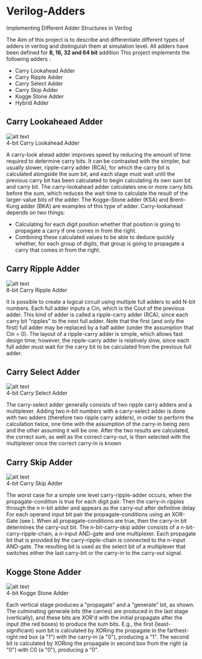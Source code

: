 # Verilog-Adders
Implementing Different Adder Structures in Verilog

The Aim of this project is to describe and differentiate different types of adders in verilog and distinguish them at simulation level.
All adders have been defined for **8, 16, 32 and 64 bit** addition
This project implements the following adders :

* Carry Lookahead Adder
* Carry Ripple Adder
* Carry Select Adder
* Carry Skip Adder
* Kogge Stone Adder
* Hybrid Adder

## Carry Lookaheaed Adder

![alt text](https://upload.wikimedia.org/wikipedia/commons/thumb/0/04/4-bit_carry_lookahead_adder.svg/500px-4-bit_carry_lookahead_adder.svg.png)       
4-bit Carry Lookahead Adder

A carry-look ahead adder improves speed by reducing the amount of time required to determine carry bits. It can be contrasted with the simpler, but usually slower, ripple-carry adder (RCA), for which the carry bit is calculated alongside the sum bit, and each stage must wait until the previous carry bit has been calculated to begin calculating its own sum bit and carry bit. The carry-lookahead adder calculates one or more carry bits before the sum, which reduces the wait time to calculate the result of the larger-value bits of the adder. The Kogge–Stone adder (KSA) and Brent–Kung adder (BKA) are examples of this type of adder.
Carry-lookahead depends on two things:
* Calculating for each digit position whether that position is going to propagate a carry if one comes in from the right.
* Combining these calculated values to be able to deduce quickly whether, for each group of digits, that group is going to propagate a carry that comes in from the right.

## Carry Ripple Adder

![alt text](https://www.researchgate.net/publication/283037309/figure/fig2/AS:454461651984390@1485363509931/Eight-bit-Ripple-Carry-adder.png)  
8-bit Carry Ripple Adder


It is possible to create a logical circuit using multiple full adders to add N-bit numbers. Each full adder inputs a Cin, which is the Cout of the previous adder. This kind of adder is called a ripple-carry adder (RCA), since each carry bit "ripples" to the next full adder. Note that the first (and only the first) full adder may be replaced by a half adder (under the assumption that Cin = 0).
The layout of a ripple-carry adder is simple, which allows fast design time; however, the ripple-carry adder is relatively slow, since each full adder must wait for the carry bit to be calculated from the previous full adder.


## Carry Select Adder

![alt text](https://upload.wikimedia.org/wikipedia/en/thumb/1/10/Carry-select-adder-detailed-block.png/712px-Carry-select-adder-detailed-block.png)  
4-bit Carry Select Adder


The carry-select adder generally consists of two ripple carry adders and a multiplexer. Adding two n-bit numbers with a carry-select adder is done with two adders (therefore two ripple carry adders), in order to perform the calculation twice, one time with the assumption of the carry-in being zero and the other assuming it will be one. After the two results are calculated, the correct sum, as well as the correct carry-out, is then selected with the multiplexer once the correct carry-in is known


## Carry Skip Adder

![alt text](https://www.researchgate.net/profile/Sujan_Sarkar3/publication/322057640/figure/fig3/AS:631632960700450@1527604441337/8-bit-Carry-Skip-Adder.png)  
4-bit Carry Skip Adder


The worst case for a simple one level carry-ripple-adder occurs, when the propagate-condition is true for each digit pair. Then the carry-in ripples through the n n-bit adder and appears as the carry-out after definitive delay
For each operand input bit pair  the propagate-conditions using an XOR-Gate (see ). When all propagate-conditions are true, then the carry-in bit  determines the carry-out bit. The n-bit-carry-skip adder consists of a n-bit-carry-ripple-chain, a n-input AND-gate and one multiplexer. Each propagate bit that is provided by the carry-ripple-chain is connected to the n-input AND-gate. The resulting bit is used as the select bit of a multiplexer that switches either the last carry-bit or the carry-in  to the carry-out signal.


## Kogge Stone Adder

![alt text](https://elnndccpro.files.wordpress.com/2017/01/4bit-kogge-stone-adder.jpg)  
4-bit Kogge Stone Adder


Each vertical stage produces a "propagate" and a "generate" bit, as shown. The culminating generate bits (the carries) are produced in the last stage (vertically), and these bits are XOR'd with the initial propagate after the input (the red boxes) to produce the sum bits. E.g., the first (least-significant) sum bit is calculated by XORing the propagate in the farthest-right red box (a "1") with the carry-in (a "0"), producing a "1". The second bit is calculated by XORing the propagate in second box from the right (a "0") with C0 (a "0"), producing a "0".
